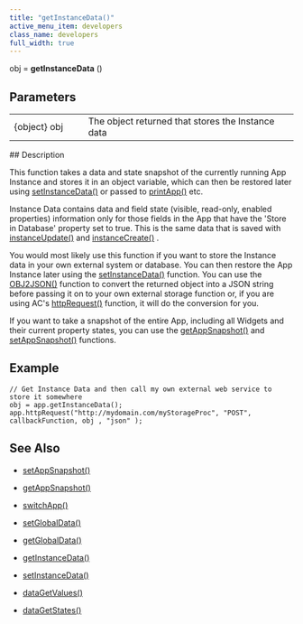 ```yaml
---
title: "getInstanceData()"
active_menu_item: developers
class_name: developers
full_width: true
---
```



obj = **getInstanceData** ()

## Parameters

<table>
<tr>
<td width="134">
{object} obj

</td>
<td width="20">
</td>
<td width="750">
The object returned that stores the Instance data

</td>
</tr>
</table>
## Description

This function takes a data and state snapshot of the currently running App Instance and stores it in an object variable, which can then be restored later using [setInstanceData()](setinstancedata.htm) or passed to [printApp()](../app-functions/printapp) etc.

Instance Data contains data and field state (visible, read-only, enabled properties) information only for those fields in the App that have the 'Store in Database' property set to true. This is the same data that is saved with [instanceUpdate()](instancesave.htm) and [instanceCreate()](instancecreate.htm) .

You would most likely use this function if you want to store the Instance data in your own external system or database. You can then restore the App Instance later using the [setInstanceData()](setinstancedata.htm) function. You can use the [OBJ2JSON()](../conversion-functions/json2text) function to convert the returned object into a JSON string before passing it on to your own external storage function or, if you are using AC's [httpRequest()](../soap-restful-ajax-calls/httprequest) function, it will do the conversion for you.

If you want to take a snapshot of the entire App, including all Widgets and their current property states, you can use the [getAppSnapshot()](../app-functions/getappsnapshot) and [setAppSnapshot()](../app-functions/setappsnapshot) functions.

## Example

    // Get Instance Data and then call my own external web service to store it somewhere
    obj = app.getInstanceData();
    app.httpRequest("http://mydomain.com/myStorageProc", "POST", callbackFunction, obj , "json" );
     
   

## See Also

 - [setAppSnapshot()](../app-functions/setappsnapshot)

 - [getAppSnapshot()](../app-functions/getappsnapshot)

 - [switchApp()](../app-functions/switchapp)

 - [setGlobalData()](../global-data-pool-functions/setglobaldata)

 - [getGlobalData()](../global-data-pool-functions/getglobaldata)

 - [getInstanceData()](getinstancedata.htm)

 - [setInstanceData()](setinstancedata.htm)

 - [dataGetValues()](../widget-data-state-manipulation/datagetvalues)

 - [dataGetStates()](../widget-data-state-manipulation/datagetstates)

